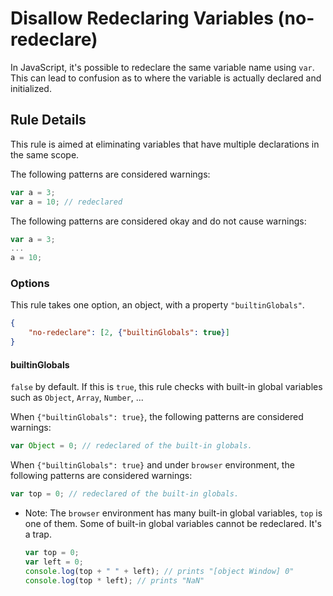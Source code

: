 # Disallow Redeclaring Variables (no-redeclare)

In JavaScript, it's possible to redeclare the same variable name using `var`. This can lead to confusion as to where the variable is actually declared and initialized.

## Rule Details

This rule is aimed at eliminating variables that have multiple declarations in the same scope.

The following patterns are considered warnings:

```js
var a = 3;
var a = 10; // redeclared
```

The following patterns are considered okay and do not cause warnings:

```js
var a = 3;
...
a = 10;
```

### Options

This rule takes one option, an object, with a property `"builtinGlobals"`.

```json
{
    "no-redeclare": [2, {"builtinGlobals": true}]
}
```

#### builtinGlobals

`false` by default.
If this is `true`, this rule checks with built-in global variables such as `Object`, `Array`, `Number`, ...

When `{"builtinGlobals": true}`, the following patterns are considered warnings:

```js
var Object = 0; // redeclared of the built-in globals.
```

When `{"builtinGlobals": true}` and under `browser` environment, the following patterns are considered warnings:

```js
var top = 0; // redeclared of the built-in globals.
```

* Note: The `browser` environment has many built-in global variables, `top` is one of them.
  Some of built-in global variables cannot be redeclared. It's a trap.

  ```js
  var top = 0;
  var left = 0;
  console.log(top + " " + left); // prints "[object Window] 0"
  console.log(top * left); // prints "NaN"
  ```
